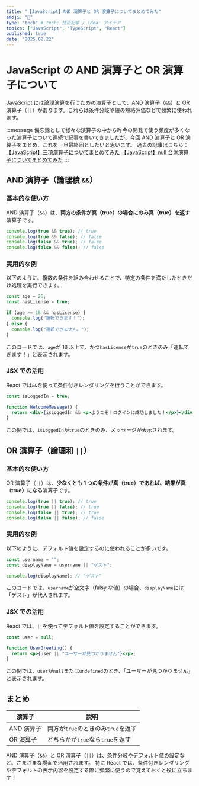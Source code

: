 ```yaml
---
title: "【JavaScript】AND 演算子と OR 演算子についてまとめてみた"
emoji: "🥯"
type: "tech" # tech: 技術記事 / idea: アイデア
topics: ["JavaScript", "TypeScript", "React"]
published: true
date: "2025.02.22"
---
```


# JavaScript の AND 演算子と OR 演算子について

JavaScript には論理演算を行うための演算子として、AND 演算子（`&&`）と OR 演算子（`||`）があります。これらは条件分岐や値の短絡評価などで頻繁に使われます。

:::message
備忘録として様々な演算子の中から昨今の開発で使う頻度が多くなった演算子について連続で記事を書いてきましたが、今回 AND 演算子と OR 演算子をまとめ、これを一旦最終回としたいと思います。
過去の記事はこちら：
[【JavaScript】三項演算子についてまとめてみた](https://zenn.dev/hayatech/articles/js-ternary-operator)
[【JavaScript】null 合体演算子についてまとめてみた](https://zenn.dev/hayatech/articles/js-nullish-operator)
:::

## AND 演算子（論理積 `&&`）

### 基本的な使い方

AND 演算子（`&&`）は、**両方の条件が真（true）の場合にのみ真（true）を返す**演算子です。

```javascript
console.log(true && true); // true
console.log(true && false); // false
console.log(false && true); // false
console.log(false && false); // false
```

### 実用的な例

以下のように、複数の条件を組み合わせることで、特定の条件を満たしたときだけ処理を実行できます。

```javascript
const age = 25;
const hasLicense = true;

if (age >= 18 && hasLicense) {
  console.log("運転できます！");
} else {
  console.log("運転できません。");
}
```

このコードでは、`age`が 18 以上で、かつ`hasLicense`が`true`のときのみ「運転できます！」と表示されます。

### JSX での活用

React では`&&`を使って条件付きレンダリングを行うことができます。

```jsx
const isLoggedIn = true;

function WelcomeMessage() {
  return <div>{isLoggedIn && <p>ようこそ！ログインに成功しました！</p>}</div>;
}
```

この例では、`isLoggedIn`が`true`のときのみ、メッセージが表示されます。

## OR 演算子（論理和 `||`）

### 基本的な使い方

OR 演算子（`||`）は、**少なくとも 1 つの条件が真（true）であれば、結果が真（true）になる**演算子です。

```javascript
console.log(true || true); // true
console.log(true || false); // true
console.log(false || true); // true
console.log(false || false); // false
```

### 実用的な例

以下のように、デフォルト値を設定するのに使われることが多いです。

```javascript
const username = "";
const displayName = username || "ゲスト";

console.log(displayName); // "ゲスト"
```

このコードでは、`username`が空文字（falsy な値）の場合、`displayName`には「ゲスト」が代入されます。

### JSX での活用

React では、`||`を使ってデフォルト値を設定することができます。

```jsx
const user = null;

function UserGreeting() {
  return <p>{user || "ユーザーが見つかりません"}</p>;
}
```

この例では、`user`が`null`または`undefined`のとき、「ユーザーが見つかりません」と表示されます。

## まとめ

| 演算子     | 説明                               |
| ---------- | ---------------------------------- |
| AND 演算子 | 両方が`true`のときのみ`true`を返す |
| OR 演算子  | どちらかが`true`なら`true`を返す   |

AND 演算子（`&&`）と OR 演算子（`||`）は、条件分岐やデフォルト値の設定など、さまざまな場面で活用されます。
特に React では、条件付きレンダリングやデフォルトの表示内容を設定する際に頻繁に使うので覚えておくと役に立ちます！
